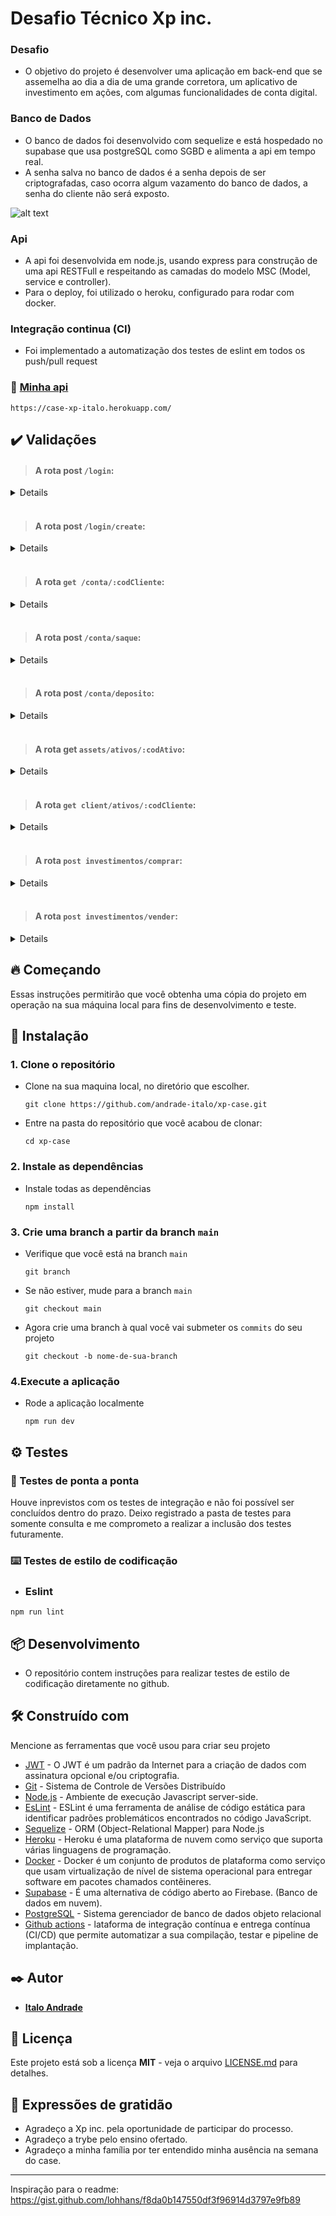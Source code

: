 # Desafio Técnico Xp inc.

### Desafio
* O objetivo do projeto é desenvolver uma aplicação em back-end que se assemelha ao dia a
dia de uma grande corretora, um aplicativo de investimento em ações, com algumas
funcionalidades de conta digital.

### Banco de Dados

* O banco de dados foi desenvolvido com sequelize e está hospedado no supabase que usa postgreSQL como SGBD e alimenta a api em tempo real.
* A senha salva no banco de dados é a senha depois de ser criptografadas, caso ocorra algum vazamento do banco de dados, a senha do cliente não será exposto.

![alt text](./DER)

### Api
* A api foi desenvolvida em node.js, usando express para construção de uma api RESTFull e respeitando as camadas do modelo MSC (Model, service e controller).
* Para o deploy, foi utilizado o heroku, configurado para rodar com docker.

### Integração continua (CI)
* Foi implementado a automatização dos testes de eslint em todos os push/pull request

### 🚀 [Minha api](https://case-xp-italo.herokuapp.com/) 
```
https://case-xp-italo.herokuapp.com/
```

## :heavy_check_mark: Validações
> #### A rota post `/login`:
<details>
 -  Valida se foi incluído os dados necessários no body da requisição e que eles são válidos.
</br>
 -  Valida se o email consta no banco de dados.
</br>
 -  Valida se a senha está correta.
 </details>
 </br>
 
> #### A rota post `/login/create`:
<details>
  - Valida se foi incluído os dados necessários no body da requisição e que eles são válidos.
</br>
  - Valida se o email ja foi cadastrado no banco de dados.
</br>
</details>
 </br>

> #### A rota `get /conta/:codCliente`:
<details>
 - Valida se o token foi passado e é um token valido e se o usuário salvo no token existe no nosso sistema.
</br>
 - Valida se é possivel encontrar o cliente pelo id informado nos parametros da requisição.
</br>
 - Valida se as informações sobre a conta requeridas pertence a pessoa que solicitou.
 </details>
 </br>
 
> #### A rota post `/conta/saque`:
<details>
 - Valida se o token foi passado e é um token valido e se o usuário salvo no token existe no nosso sistema.
</br>
 - Valida se foi incluído os dados necessário no body da requisição e se o valor do saque é maior que zero.
</br>
 - Valida se o saldo é suficiente.
</br>
 - Valida se uma transação falhar, ela volta para seu estado anterior e em caso de sucesso, a transação persiste no banco de dados, respeitando as regras ACID.
</br>
 - Valida se o id do body pertence ao id do token que solicitou.
</details>
 </br>

> #### A rota post `/conta/deposito`:
<details>
 - Valida se o token foi passado e é um token valido e se o usuário salvo no token existe no nosso sistema.
</br>
 - Valida se foi incluído os dados necessário no body da requisição e se o valor de depósito é maior que zero.
</br>
 - Valida se uma transação falhar, ela volta para seu estado anterior e em caso de sucesso, a transação persiste no banco de dados, respeitando as regras ACID.
</br>
 - Valida se o id do body pertence ao id do token que solicitou.
</details>
 </br>

> #### A rota get `assets/ativos/:codAtivo`:
<details>
 - Valida se é possivel encontrar o ativo enviado através da request.params.respeitando as regras ACID.
</details>
 </br>
 
> #### A rota `get client/ativos/:codCliente`:
<details>
 - Valida se o token foi passado e é um token valido e se o usuário salvo no token existe no nosso sistema.
</br>
 - Valida se é possivel encontrar o cliente pelo id informado nos parametros da requisição.
</br>
 - Valida se as informações sobre a conta requeridas pertence a pessoa que solicitou.
</br>
</details>
 </br>
 
> #### A rota `post investimentos/comprar`:
<details>
 - Valida se o token foi passado e é um token valido e se o usuário salvo no token existe no nosso sistema.
</br>
 - Valida se é possivel encontrar o cliente pelo id informado no body da requisição.
</br>
 - Valida se o saldo é suficiente.
</br>
 - Valida se é possivel encontrar o ativo pelo id informado no body da requisição.
</br>
 - Valida se o id do body pertence ao id do token que solicitou.
</br>
</details>
 </br>
 
> #### A rota `post investimentos/vender`:
<details>
 - Valida se o token foi passado e é um token valido e se o usuário salvo no token existe no nosso sistema.
</br>
 - Valida se é possivel encontrar o cliente pelo id informado no body da requisição.
</br>
 - Valida se a quantidade do ativo é suficiente para a venda.
</br>
 - Valida se é possivel encontrar o ativo pelo id informado no body da requisição.
</br>
 - Valida se o id do body pertence ao id do token que solicitou.
</details>

## :fire: Começando

Essas instruções permitirão que você obtenha uma cópia do projeto em operação na sua máquina local para fins de desenvolvimento e teste.


## 🔧 Instalação


### 1. Clone o repositório
 * Clone na sua maquina local, no diretório que escolher.
    ```
    git clone https://github.com/andrade-italo/xp-case.git
    ``` 
 * Entre na pasta do repositório que você acabou de clonar:
    ```
    cd xp-case
    ```

### 2. Instale as dependências
 * Instale todas as dependências 
    ```
    npm install    
    ```
 
### 3. Crie uma branch a partir da branch `main`
 * Verifique que você está na branch `main`
    ```
    git branch
    ```
 * Se não estiver, mude para a branch `main`
    ```
    git checkout main
    ```
 * Agora crie uma branch à qual você vai submeter os `commits` do seu projeto
    ```
    git checkout -b nome-de-sua-branch
    ```
### 4.Execute a aplicação
 * Rode a aplicação localmente
    ```
    npm run dev
    ```
  
## ⚙️ Testes

### 🔩 Testes de ponta a ponta

Houve inprevistos com os testes de integração e não foi possível ser concluídos dentro do prazo. Deixo registrado a pasta de testes para somente consulta e me comprometo a realizar a inclusão dos testes futuramente.

### ⌨️ Testes de estilo de codificação

 * ### Eslint
  ```
  npm run lint
  ```

## 📦 Desenvolvimento

 * O repositório contem instruções para realizar testes de estilo de codificação diretamente no github.

## 🛠️ Construído com

Mencione as ferramentas que você usou para criar seu projeto

* [JWT](https://jwt.io/) - O JWT é um padrão da Internet para a criação de dados com assinatura opcional e/ou criptografia. 
* [Git](https://git-scm.com/doc) - Sistema de Controle de Versões Distribuído 
* [Node.js](https://nodejs.org/en/docs/) -  Ambiente de execução Javascript server-side.
* [EsLint](https://eslint.org/docs/latest/user-guide/getting-started) - ESLint é uma ferramenta de análise de código estática para identificar padrões problemáticos encontrados no código JavaScript.
* [Sequelize](https://sequelize.org/) - ORM (Object-Relational Mapper) para Node.js
* [Heroku](https://devcenter.heroku.com/categories/reference) - Heroku é uma plataforma de nuvem como serviço que suporta várias linguagens de programação.
* [Docker](https://www.docker.com/) - Docker é um conjunto de produtos de plataforma como serviço que usam virtualização de nível de sistema operacional para entregar software em pacotes chamados contêineres. 
* [Supabase](https://supabase.com/docs) - É uma alternativa de código aberto ao Firebase. (Banco de dados em nuvem).
* [PostgreSQL](https://www.postgresql.org/docs/) - Sistema gerenciador de banco de dados objeto relacional
* [Github actions](https://docs.github.com/pt/actions) - lataforma de integração contínua e entrega contínua (CI/CD) que permite automatizar a sua compilação, testar e pipeline de implantação.

## ✒️ Autor

* [**Italo Andrade**](https://github.com/andrade-italo)

## 📄 Licença

Este projeto está sob a licença **MIT** - veja o arquivo [LICENSE.md](https://github.com/andrade-italo/xp-case/blob/main/LICENSE.md) para detalhes.

## 🎁 Expressões de gratidão

* Agradeço a Xp inc. pela oportunidade de participar do processo.
* Agradeço a trybe pelo ensino ofertado.
* Agradeço a minha família por ter entendido minha ausência na semana do case.


---
Inspiração para o readme: https://gist.github.com/lohhans/f8da0b147550df3f96914d3797e9fb89

